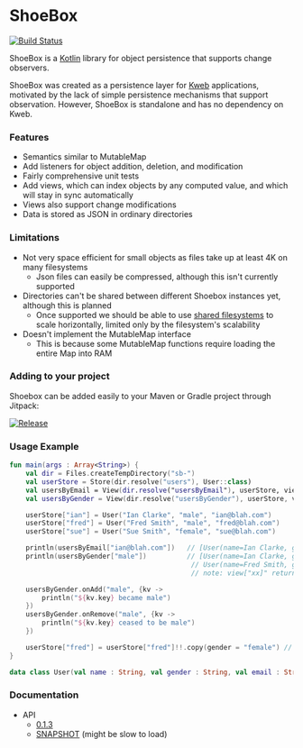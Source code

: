 # ShoeBox

[![Build Status](https://travis-ci.org/sanity/shoebox.svg?branch=master)](https://travis-ci.org/sanity/shoebox)

ShoeBox is a [Kotlin](http://kotlinlang.org/) library for object persistence that supports change observers.

ShoeBox was created as a persistence layer for [Kweb](http://kweb.io/) applications, motivated by
the lack of simple persistence mechanisms that support observation.  However, ShoeBox is standalone and has no 
dependency on Kweb.

### Features
* Semantics similar to MutableMap
* Add listeners for object addition, deletion, and modification
* Fairly comprehensive unit tests
* Add views, which can index objects by any computed value, and which will stay in sync automatically
* Views also support change modifications
* Data is stored as JSON in ordinary directories

### Limitations
* Not very space efficient for small objects as files take up at least 4K on many filesystems
  * Json files can easily be compressed, although this isn't currently supported
* Directories can't be shared between different Shoebox instances yet, although this is planned
  * Once supported we should be able to use [shared filesystems](https://aws.amazon.com/blogs/aws/amazon-elastic-file-system-shared-file-storage-for-amazon-ec2/)
    to scale horizontally, limited only by the filesystem's scalability
* Doesn't implement the MutableMap interface
  * This is because some MutableMap functions require loading the entire Map into RAM

### Adding to your project
Shoebox can be added easily to your Maven or Gradle project through Jitpack:

[![Release](https://jitpack.io/v/sanity/shoebox.svg)](https://jitpack.io/#sanity/shoebox)

### Usage Example
```kotlin
fun main(args : Array<String>) {
    val dir = Files.createTempDirectory("sb-")
    val userStore = Store(dir.resolve("users"), User::class)
    val usersByEmail = View(dir.resolve("usersByEmail"), userStore, viewBy = User::email)
    val usersByGender = View(dir.resolve("usersByGender"), userStore, viewBy = User::gender)

    userStore["ian"] = User("Ian Clarke", "male", "ian@blah.com")
    userStore["fred"] = User("Fred Smith", "male", "fred@blah.com")
    userStore["sue"] = User("Sue Smith", "female", "sue@blah.com")

    println(usersByEmail["ian@blah.com"])   // [User(name=Ian Clarke, gender=male, email=ian@blah.com)]
    println(usersByGender["male"])          // [User(name=Ian Clarke, gender=male, email=ian@blah.com), 
                                             // User(name=Fred Smith, gender=male, email=fred@blah.com)]
                                             // note: view["xx]" returns a set of values

    usersByGender.onAdd("male", {kv ->
        println("${kv.key} became male")
    })
    usersByGender.onRemove("male", {kv ->
        println("${kv.key} ceased to be male")
    })

    userStore["fred"] = userStore["fred"]!!.copy(gender = "female") // Prints "fred ceased to be male"
}

data class User(val name : String, val gender : String, val email : String)
```

### Documentation
* API
  * [0.1.3](https://jitpack.io/com/github/sanity/shoebox/0.1.3/javadoc/)
  * [SNAPSHOT](https://jitpack.io/com/github/sanity/shoebox/-SNAPSHOT/javadoc/) (might be slow to load)
